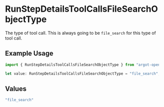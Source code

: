 # RunStepDetailsToolCallsFileSearchObjectType

The type of tool call. This is always going to be `file_search` for this type of tool call.

## Example Usage

```typescript
import { RunStepDetailsToolCallsFileSearchObjectType } from "argot-open-ai/models/components";

let value: RunStepDetailsToolCallsFileSearchObjectType = "file_search";
```

## Values

```typescript
"file_search"
```